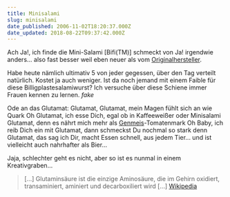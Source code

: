 ```yaml
---
title: Minisalami
slug: minisalami
date_published: 2006-11-02T18:20:37.000Z
date_updated: 2018-08-22T09:37:42.000Z
---
```


Ach Ja!, ich finde die Mini-Salami [Bifi(TM)] schmeckt von Ja! irgendwie anders... also fast besser weil eben neuer als vom [Originalhersteller](http://www.dooyoo.de/suessigkeiten-knabbereien/bifi_/626473/).

Habe heute nämlich ultimativ 5 von jeder gegessen, über den Tag verteilt natürlich. Kostet ja auch weniger. Ist da noch jemand mit einem Faible für diese Billigplastesalamiwurst? Ich versuche über diese Schiene immer Frauen kennen zu lernen. *fake*

Ode an das Glutamat:
Glutamat, Glutamat, mein Magen fühlt sich an wie Quark
Oh Glutamat, ich esse Dich, egal ob in Kaffeeweißer oder Minisalami
Glutamat, denn es nährt mich mehr als [Genmeis](http://www.spreeblick.com/2006/11/02/bayer-wurgt-greenpeace-ab/)-Tomatenmark
Oh Baby, ich reib Dich ein mit Glutamat, dann schmeckst Du nochmal so stark
denn Glutamat, das sag ich Dir, macht Essen schnell, aus jedem Tier...
und ist vielleicht auch nahrhafter als Bier...

Jaja, schlechter geht es nicht, aber so ist es nunmal in einem Kreativgraben...

> [...] Glutaminsäure ist die einzige Aminosäure, die im Gehirn oxidiert, transaminiert, aminiert und decarboxiliert wird [...] 
> [Wikipedia](http://de.wikipedia.org/wiki/Glutamat)
